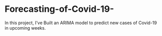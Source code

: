 # Forecasting-of-Covid-19-
In this project, I've Built an ARIMA model to predict new cases of Covid-19 in upcoming weeks.
